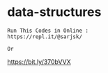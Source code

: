 # data-structures

```
Run This Codes in Online :
https://repl.it/@sarjsk/

Or
```

https://bit.ly/370bVVX
